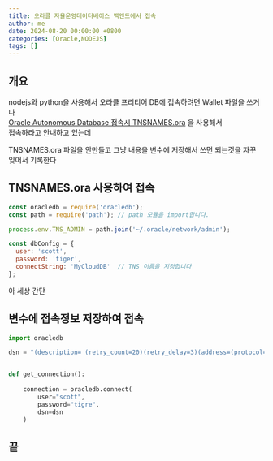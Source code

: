 ```yaml
---
title: 오라클 자율운영데이터베이스 백엔드에서 접속
author: me
date: 2024-08-20 00:00:00 +0800
categories: [Oracle,NODEJS]
tags: []
---
```


## 개요   

nodejs와 python을 사용해서 오라클 프리티어 DB에 접속하려면 Wallet 파일을 쓰거나    
[Oracle Autonomous Database 접속시 TNSNAMES.ora](https://docs.oracle.com/ko/solutions/oci-iot-open-source-backend/set-and-configure1.html#GUID-4B6DB264-662A-4ECB-8756-855974031309) 을 사용해서     
접속하라고 안내하고 있는데     

TNSNAMES.ora 파일을 안만들고 그냥 내용을 변수에 저장해서 쓰면 되는것을 자꾸 잊어서 기록한다    




## TNSNAMES.ora 사용하여 접속

```js
const oracledb = require('oracledb');
const path = require('path'); // path 모듈을 import합니다.

process.env.TNS_ADMIN = path.join('~/.oracle/network/admin');

const dbConfig = {
  user: 'scott',
  password: 'tiger',
  connectString: 'MyCloudDB'  // TNS 이름을 지정합니다
};
```

아 세상 간단 
 
## 변수에 접속정보 저장하여 접속

```python
import oracledb

dsn = "(description= (retry_count=20)(retry_delay=3)(address=(protocol=tcps)(port=1521)(host=adb.ap-oraclecloud.com))(connect_data=(service_name=g91_myclouddb_high.adb.oraclecloud.com))(security=(ssl_server_dn_match=yes)))"


def get_connection():
    
    connection = oracledb.connect(
        user="scott",
        password="tigre",
        dsn=dsn
    )

```


## 끝
